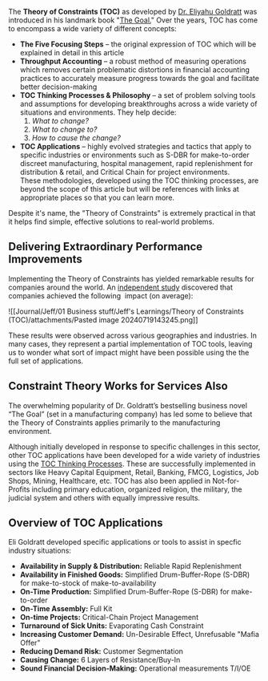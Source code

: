 The **Theory of Constraints (TOC)** as developed by [Dr. Eliyahu Goldratt](https://www.tocinstitute.org/eliyahu-goldratt.html) was introduced in his landmark book "[The Goal.](https://www.tocinstitute.org/the-goal-summary.html)" Over the years, TOC has come to encompass a wide variety of different concepts:

- **The Five Focusing Steps** – the original expression of TOC which will be explained in detail in this article
- **Throughput Accounting** – a robust method of measuring operations which removes certain problematic distortions in financial accounting practices to accurately measure progress towards the goal and facilitate better decision-making  
- **TOC Thinking Processes & Philosophy** – a set of problem solving tools and assumptions for developing breakthroughs across a wide variety of situations and environments. They help decide: 
    1. _What to change?_
    2. _What to change to?_
    3. _How to cause the change?_
- **TOC Applications** – highly evolved strategies and tactics that apply to specific industries or environments such as S-DBR for make-to-order discreet manufacturing, hospital management, rapid replenishment for distribution & retail, and Critical Chain for project environments. These methodologies, developed using the TOC thinking processes, are beyond the scope of this article but will be references with links at appropriate places so that you can learn more. 

Despite it's name, the "Theory of Constraints" is extremely practical in that it helps find simple, effective solutions to real-world problems.

## Delivering Extraordinary Performance Improvements

Implementing the Theory of Constraints has yielded remarkable results for companies around the world. An [independent study](https://www.tocinstitute.org/uploads/1/2/7/9/12796657/toc_impact_study.pdf) discovered that companies achieved the following  impact (on average):

![[Journal/Jeff/01 Business stuff/Jeff's Learnings/Theory of Constraints (TOC)/attachments/Pasted image 20240719143245.png]]

These results were observed across various geographies and industries. In many cases, they represent a partial implementation of TOC tools, leaving us to wonder what sort of impact might have been possible using the the full set of applications.  

## Constraint Theory Works for Services Also

The overwhelming popularity of Dr. Goldratt’s bestselling business novel “The Goal” (set in a manufacturing company) has led some to believe that the Theory of Constraints applies primarily to the manufacturing environment.  
  
Although initially developed in response to specific challenges in this sector, other TOC applications have been developed for a wide variety of industries using the [TOC Thinking Processes](https://www.tocinstitute.org/toc-thinking-processes.html). These are successfully implemented in sectors like Heavy Capital Equipment, Retail, Banking, FMCG, Logistics, Job Shops, Mining, Healthcare, etc. TOC has also been applied in Not-for-Profits including primary education, organized religion, the military, the judicial system and others with equally impressive results.

## Overview of TOC Applications

Eli Goldratt developed specific applications or tools to assist in specfic industry situations: 

- **Availability in Supply & Distribution:** Reliable Rapid Replenishment
- **Availability in Finished Goods:** Simplified Drum-Buffer-Rope (S-DBR) for make-to-stock of make-to-availability
- **On-Time Production:** Simplified Drum-Buffer-Rope (S-DBR) for make-to-order
- **On-Time Assembly:** Full Kit
- **On-time Projects:** Critical-Chain Project Management
- **Turnaround of Sick Units:** Evaporating Cash Constraint
- **Increasing Customer Demand:** Un-Desirable Effect, Unrefusable "Mafia Offer"
- **Reducing Demand Risk:** Customer Segmentation
- **Causing Change:** 6 Layers of Resistance/Buy-In
- **Sound Financial Decision-Making:** Operational measurements T/I/OE

